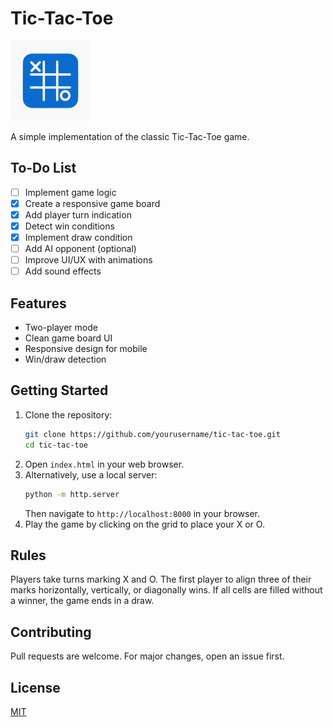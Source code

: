 # Tic-Tac-Toe

<img src="favicon.png" alt="Favicon" width="128" height="128" />

A simple implementation of the classic Tic-Tac-Toe game.

## To-Do List
- [ ] Implement game logic
- [X] Create a responsive game board
- [X] Add player turn indication
- [X] Detect win conditions
- [X] Implement draw condition
- [ ] Add AI opponent (optional)
- [ ] Improve UI/UX with animations
- [ ] Add sound effects

## Features

- Two-player mode
- Clean game board UI
- Responsive design for mobile
- Win/draw detection

## Getting Started

1. Clone the repository:
    ```bash
    git clone https://github.com/yourusername/tic-tac-toe.git
    cd tic-tac-toe
    ```
2. Open `index.html` in your web browser.
3. Alternatively, use a local server:
    ```bash
    python -m http.server
    ```
    Then navigate to `http://localhost:8000` in your browser.
4. Play the game by clicking on the grid to place your X or O.

## Rules

Players take turns marking X and O. The first player to align three of their marks horizontally, vertically, or diagonally wins. If all cells are filled without a winner, the game ends in a draw.

## Contributing

Pull requests are welcome. For major changes, open an issue first.

## License

[MIT](LICENSE)